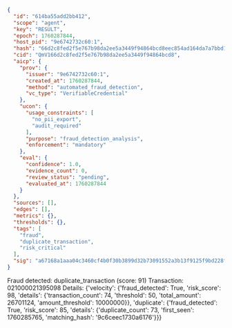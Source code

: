 ```json
{
  "id": "614ba55add2bb412",
  "scope": "agent",
  "key": "RESULT",
  "epoch": 1760287844,
  "host_pid": "9e6742732c60:1",
  "hash": "66d2c8fed2f5e767b98da2ee5a3449f94864bcd8eec854ad164da7a7bbd1a56c",
  "cid": "QmV166d2c8fed2f5e767b98da2ee5a3449f94864bcd8",
  "aicp": {
    "prov": {
      "issuer": "9e6742732c60:1",
      "created_at": 1760287844,
      "method": "automated_fraud_detection",
      "vc_type": "VerifiableCredential"
    },
    "ucon": {
      "usage_constraints": [
        "no_pii_export",
        "audit_required"
      ],
      "purpose": "fraud_detection_analysis",
      "enforcement": "mandatory"
    },
    "eval": {
      "confidence": 1.0,
      "evidence_count": 0,
      "review_status": "pending",
      "evaluated_at": 1760287844
    }
  },
  "sources": [],
  "edges": [],
  "metrics": {},
  "thresholds": {},
  "tags": [
    "fraud",
    "duplicate_transaction",
    "risk_critical"
  ],
  "sig": "a67168a1aaa04c3460cf4b0f30b3899d32b73091552a3b13f9125f9bd228fbe6"
}
```

Fraud detected: duplicate_transaction (score: 91)
Transaction: 021000021395098
Details: {'velocity': {'fraud_detected': True, 'risk_score': 98, 'details': {'transaction_count': 74, 'threshold': 50, 'total_amount': 26701124, 'amount_threshold': 10000000}}, 'duplicate': {'fraud_detected': True, 'risk_score': 85, 'details': {'duplicate_count': 73, 'first_seen': 1760285765, 'matching_hash': '9c6ceec1730a6176'}}}
